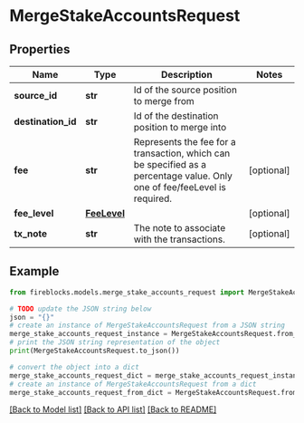 # MergeStakeAccountsRequest


## Properties

Name | Type | Description | Notes
------------ | ------------- | ------------- | -------------
**source_id** | **str** | Id of the source position to merge from | 
**destination_id** | **str** | Id of the destination position to merge into | 
**fee** | **str** | Represents the fee for a transaction, which can be specified as a percentage value. Only one of fee/feeLevel is required. | [optional] 
**fee_level** | [**FeeLevel**](FeeLevel.md) |  | [optional] 
**tx_note** | **str** | The note to associate with the transactions. | [optional] 

## Example

```python
from fireblocks.models.merge_stake_accounts_request import MergeStakeAccountsRequest

# TODO update the JSON string below
json = "{}"
# create an instance of MergeStakeAccountsRequest from a JSON string
merge_stake_accounts_request_instance = MergeStakeAccountsRequest.from_json(json)
# print the JSON string representation of the object
print(MergeStakeAccountsRequest.to_json())

# convert the object into a dict
merge_stake_accounts_request_dict = merge_stake_accounts_request_instance.to_dict()
# create an instance of MergeStakeAccountsRequest from a dict
merge_stake_accounts_request_from_dict = MergeStakeAccountsRequest.from_dict(merge_stake_accounts_request_dict)
```
[[Back to Model list]](../README.md#documentation-for-models) [[Back to API list]](../README.md#documentation-for-api-endpoints) [[Back to README]](../README.md)


